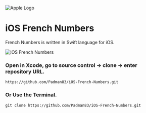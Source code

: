 ![Apple Logo](https://user-images.githubusercontent.com/45048950/73131198-bca1e580-4041-11ea-8f8d-ebfd844f0e64.png) 

# iOS French Numbers

French Numbers is written in Swift language for iOS.

![iOS French Numbers](https://user-images.githubusercontent.com/45048950/74254395-5d272380-4d2b-11ea-9154-9c97e7377a8f.gif)

### Open in Xcode, go to source control -> clone -> enter repository URL.

```
https://github.com/Padman83/iOS-French-Numbers.git
```
### Or Use the Terminal.

```
git clone https://github.com/Padman83/iOS-French-Numbers.git
```




